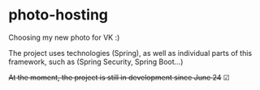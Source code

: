 # photo-hosting
Choosing my new photo for VK :)

The project uses technologies (Spring), as well as individual parts of this framework, such as (Spring Security, Spring Boot...)


<s>At the moment, the project is still in development since June 24</s> ☑
